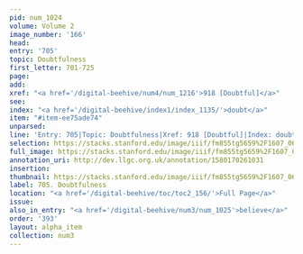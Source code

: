```yaml
---
pid: num_1024
volume: Volume 2
image_number: '166'
head: 
entry: '705'
topic: Doubtfulness
first_letter: 701-725
page: 
add: 
xref: "<a href='/digital-beehive/num4/num_1216'>918 [Doubtful]</a>"
see: 
index: "<a href='/digital-beehive/index1/index_1135/'>doubt</a>"
item: "#item-ee75ade74"
unparsed: 
line: 'Entry: 705|Topic: Doubtfulness|Xref: 918 [Doubtful]|Index: doubt|#item-ee75ade74'
selection: https://stacks.stanford.edu/image/iiif/fm855tg5659%2F1607_0633/929,3980,2695,525/full/0/default.jpg
full_image: https://stacks.stanford.edu/image/iiif/fm855tg5659%2F1607_0633/full/full/0/default.jpg
annotation_uri: http://dev.llgc.org.uk/annotation/1580170261031
insertion: 
thumbnail: https://stacks.stanford.edu/image/iiif/fm855tg5659%2F1607_0633/929,3980,600,180/250,/0/default.jpg
label: 705. Doubtfulness
location: "<a href='/digital-beehive/toc/toc2_156/'>Full Page</a>"
issue: 
also_in_entry: "<a href='/digital-beehive/num3/num_1025'>believe</a>"
order: '393'
layout: alpha_item
collection: num3
---
```

